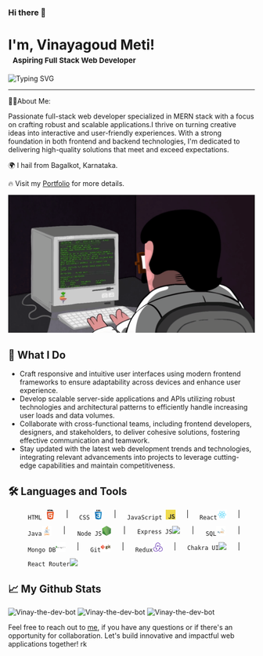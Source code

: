 ### Hi there 👋

# I'm, Vinayagoud Meti! <div style="font-size:15px; padding-top:5px" ><span style="opacity:0">`</span> Aspiring Full Stack Web Developer</div>

![Typing SVG](https://readme-typing-svg.demolab.com?font=Poppins&size=30&duration=4000&pause=500&color=2AA885&center=true&multiline=true&random=false&width=800&height=110&lines=Full+Stack+Web+Developer;1000%2B+Hours+of+Coding+Experience;300%2B+DSA+Questions+Solved)

<hr>

👨‍💻About Me:

<p>
Passionate full-stack web developer specialized in MERN stack with a focus on crafting robust and scalable applications.I thrive on turning creative ideas into interactive and user-friendly experiences. With a strong foundation in both frontend and backend technologies, I'm dedicated to delivering high-quality solutions that meet and exceed expectations.
</p>

<p>🌍 I hail from Bagalkot, Karnataka.</p>
<p>🔥 Visit my <a href="https://vinay-the-dev-bot.github.io/" >Portfolio</a> for more details.</p>

![Coding Animation](<Coding Animation.gif>)

## 🚀 What I Do

- Craft responsive and intuitive user interfaces using modern frontend frameworks to ensure adaptability across devices and enhance user experience.
- Develop scalable server-side applications and APIs utilizing robust technologies and architectural patterns to efficiently handle increasing user loads and data volumes.
- Collaborate with cross-functional teams, including frontend developers, designers, and stakeholders, to deliver cohesive solutions, fostering effective communication and teamwork.
- Stay updated with the latest web development trends and technologies, integrating relevant advancements into projects to leverage cutting-edge capabilities and maintain competitiveness.

## 🛠️ Languages and Tools

<div style=" display:flex; padding:0 30px ; flex-wrap: wrap; justify-content:space-between; gap:10px " >
<code style="padding:0px 10px" >HTML <img height="20" src="https://raw.githubusercontent.com/github/explore/80688e429a7d4ef2fca1e82350fe8e3517d3494d/topics/html/html.png"></code>  |  
<code style="padding:0px 10px" >CSS <img height="20" src="https://raw.githubusercontent.com/github/explore/80688e429a7d4ef2fca1e82350fe8e3517d3494d/topics/css/css.png"></code>  |  
<code style="padding:0px 10px" >JavaScript <img height="20" src="https://raw.githubusercontent.com/github/explore/80688e429a7d4ef2fca1e82350fe8e3517d3494d/topics/javascript/javascript.png"></code>  |  
<code style="padding:0px 10px" >React<img height="20" src="https://raw.githubusercontent.com/github/explore/80688e429a7d4ef2fca1e82350fe8e3517d3494d/topics/react/react.png"></code>  |  
<code style="padding:0px 10px" >Java<img height="20" src="https://raw.githubusercontent.com/github/explore/80688e429a7d4ef2fca1e82350fe8e3517d3494d/topics/java/java.png"></code>  |  
<code style="padding:0px 10px" >Node JS<img height="20" src="https://raw.githubusercontent.com/github/explore/80688e429a7d4ef2fca1e82350fe8e3517d3494d/topics/nodejs/nodejs.png"></code> | 
<code style="padding:0px 10px" >Express JS<img height="20" src="./images/express.png"></code>  |  
<code style="padding:0px 10px" >SQL<img height="20" src="https://raw.githubusercontent.com/github/explore/80688e429a7d4ef2fca1e82350fe8e3517d3494d/topics/mysql/mysql.png"></code>  |  
<code style="padding:0px 10px" >Mongo DB<img height="20" src="https://raw.githubusercontent.com/github/explore/80688e429a7d4ef2fca1e82350fe8e3517d3494d/topics/mongodb/mongodb.png"></code>  |  
<code style="padding:0px 10px" >Git<img height="20" src="https://raw.githubusercontent.com/github/explore/80688e429a7d4ef2fca1e82350fe8e3517d3494d/topics/git/git.png"></code>  |  
<code style="padding:0px 10px" >Redux<img height="20" src="https://raw.githubusercontent.com/github/explore/80688e429a7d4ef2fca1e82350fe8e3517d3494d/topics/redux/redux.png"></code>  |  
<code style="padding:0px 10px" >Chakra UI<img height="20" src="https://camo.githubusercontent.com/cc2a35e9b9f2ce775a56de312172819c6a968abc021e8471c8c8471dea7705b0/68747470733a2f2f696d672e736869656c64732e696f2f62616467652f4368616b72612d2d55492d3331393739353f7374796c653d666f722d7468652d6261646765266c6f676f3d6368616b72612d7569266c6f676f436f6c6f723d7768697465"></code>  |  <code style="padding:0px 10px" >React Router<img height="20" src="./images/react-router.png"></code>
</div>

## 📈 My Github Stats

<p>
<img src="https://github-readme-stats.vercel.app/api?username=Vinay-the-dev-bot&show_icons=true&theme=gotham&hide_border=false&border_radius=10&card_width=500" alt="Vinay-the-dev-bot" /> 
<img src="https://github-readme-streak-stats.herokuapp.com/?user=Vinay-the-dev-bot&theme=gotham&hide_border=false&border_radius=10&date_format=j%20M%5B%20Y%5D&mode=weekly&card_width=500" alt="Vinay-the-dev-bot" /> 
<img src="https://github-readme-stats.vercel.app/api/top-langs/?username=Vinay-the-dev-bot&show_icons=true&theme=gotham&hide_border=false&border_radius=10&height=500&card_width=500" alt="Vinay-the-dev-bot" /></p>

Feel free to reach out to [me](Vinaygouda.meti16@gmail.com), if you have any questions or if there's an opportunity for collaboration. Let's build innovative and impactful web applications together!
rk
